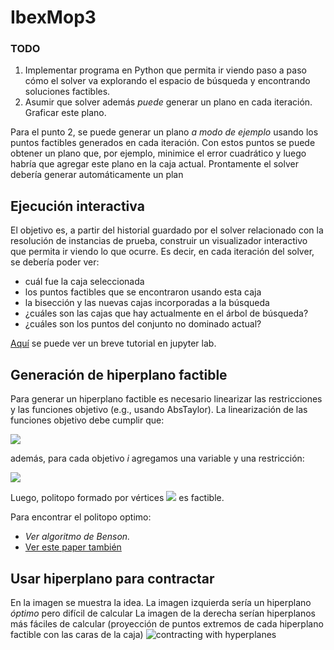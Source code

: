 IbexMop3
==

### TODO

1. Implementar programa en Python que permita ir viendo paso a paso cómo el solver va explorando el espacio de búsqueda y encontrando soluciones factibles.
2. Asumir que solver además *puede* generar un plano en cada iteración. Graficar este plano.

Para el punto 2, se puede generar un plano *a modo de ejemplo* usando los puntos factibles generados en cada iteración. Con estos puntos se puede obtener un plano que, por ejemplo, minimice el error cuadrático y luego habría que agregar este plano en la caja actual. Prontamente el solver debería generar automáticamente un plan



Ejecución interactiva
--
El objetivo es, a partir del historial guardado por el solver relacionado con la resolución de instancias de prueba, construir un visualizador interactivo que permita ir viendo lo que ocurre. Es decir, en cada iteración del solver, se debería poder ver:
* cuál fue la caja seleccionada
* los puntos factibles que se encontraron usando esta caja
* la bisección y las nuevas cajas incorporadas a la búsqueda
* ¿cuáles son las cajas que hay actualmente en el árbol de búsqueda?
* ¿cuáles son los puntos del conjunto no dominado actual?

[Aquí](https://github.com/rilianx/Research/blob/main/ibexmop3/tutorial_ibexmop.ipynb) se puede ver un breve tutorial en jupyter lab.

Generación de hiperplano factible
---
Para generar un hiperplano factible es necesario linearizar las restricciones y las funciones objetivo (e.g., usando AbsTaylor). La linearización de las funciones objetivo debe cumplir que:

<img src="https://render.githubusercontent.com/render/math?math=f(x)<=fl(x)">

además, para cada objetivo *i* agregamos una variable y una restricción:  

<img src="https://render.githubusercontent.com/render/math?math=y_i=fl_i(x)">



Luego, politopo formado por vértices  <img src="https://render.githubusercontent.com/render/math?math=y^i = \argmin (fl_i (x,y))"> es factible.

Para encontrar el politopo optimo:

- *Ver algoritmo de Benson.*
- [Ver este paper también](https://journals.sagepub.com/doi/full/10.1177/1748302619870424)

Usar hiperplano para contractar
---
En la imagen se muestra la idea.
La imagen izquierda sería un hiperplano *óptimo* pero difícil de calcular 
La imagen de la derecha serían hiperplanos más fáciles de calcular (proyección de puntos extremos de cada hiperplano factible con las caras de la caja)
![contracting with hyperplanes](https://docs.google.com/drawings/d/e/2PACX-1vSyFzHheVWKpZe6Y7YJJle5PJKqWzZxwrserwnCx2he6LsQj5QqYSb_e0WxMYRQSaM2b0Wvr4FOqSvC/pub?w=1320&h=547)
<!--stackedit_data:
eyJoaXN0b3J5IjpbLTE5MTAyNzMxNCw4NDQ0OTY0MDcsLTk1ND
E0MDUxNl19
-->